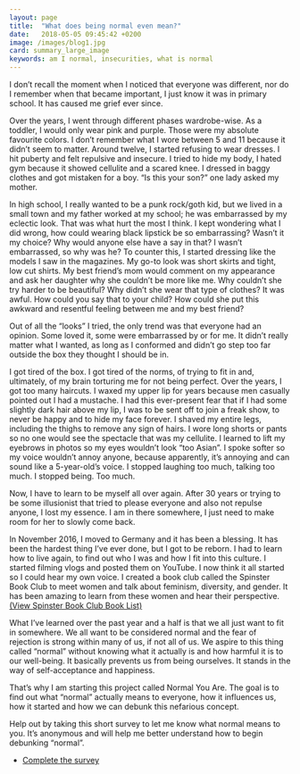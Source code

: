 ```yaml
---
layout: page
title:  "What does being normal even mean?"
date:   2018-05-05 09:45:42 +0200
image: /images/blog1.jpg
card: summary_large_image
keywords: am I normal, insecurities, what is normal
---
```

I don’t recall the moment when I noticed that everyone was different, nor do I remember when that became important, I just know it was in primary school. It has caused me grief ever since.

Over the years, I went through different phases wardrobe-wise. As a toddler, I would only wear pink and purple. Those were my absolute favourite colors. I don’t remember what I wore between 5 and 11 because it didn’t seem to matter. Around twelve, I started refusing to wear dresses. I hit puberty and felt repulsive and insecure. I tried to hide my body, I hated gym because it showed cellulite and a scared knee. I dressed in baggy clothes and got mistaken for a boy. “Is this your son?” one lady asked my mother. 

In high school, I really wanted to be a punk rock/goth kid, but we lived in a small town and my father worked at my school; he was embarrassed by my eclectic look. That was what hurt the most I think. I kept wondering what I did wrong, how could wearing black lipstick be so embarrassing? Wasn’t it my choice? Why would anyone else have a say in that? I wasn’t embarrassed, so why was he? To counter this, I started dressing like the models I saw in the magazines. My go-to look was short skirts and tight, low cut shirts. My best friend’s mom would comment on my appearance and ask her daughter why she couldn’t be more like me. Why couldn’t she try harder to be beautiful? Why didn’t she wear that type of clothes? It was awful. How could you say that to your child? How could she put this awkward and resentful feeling between me and my best friend?

Out of all the “looks” I tried, the only trend was that everyone had an opinion. Some loved it, some were embarrassed by or for me. It didn’t really matter what I wanted, as long as I conformed and didn’t go step too far outside the box they thought I should be in.

I got tired of the box. I got tired of the norms, of trying to fit in and, ultimately, of my brain torturing me for not being perfect. Over the years, I got too many haircuts. I waxed my upper lip for years because men casually pointed out I had a mustache. I had this ever-present fear that if I had some slightly dark hair above my lip, I was to be sent off to join a freak show, to never be happy and to hide my face forever. I shaved my entire legs, including the thighs to remove any sign of hairs. I wore long shorts or pants so no one would see the spectacle that was my cellulite. I learned to lift my eyebrows in photos so my eyes wouldn’t look “too Asian”. I spoke softer so my voice wouldn’t annoy anyone, because apparently, it’s annoying and can sound like a 5-year-old’s voice. I stopped laughing too much, talking too much. I stopped being. Too much.

Now, I have to learn to be myself all over again. After 30 years or trying to be some illusionist that tried to please everyone and also not repulse anyone, I lost my essence. I am in there somewhere, I just need to make room for her to slowly come back.

In November 2016, I moved to Germany and it has been a blessing. It has been the hardest thing I’ve ever done, but I got to be reborn. I had to learn how to live again, to find out who I was and how I fit into this culture. I started filming vlogs and posted them on YouTube. I now think it all started so I could hear my own voice. I created a book club called the Spinster Book Club to meet women and talk about feminism, diversity, and gender. It has been amazing to learn from these women and hear their perspective. [(View Spinster Book Club Book List)](https://docs.google.com/document/d/1WMT2nFu5sxRebhyAZV-yY6BniYHQyHM0cMw8F6l8mzM/edit)

What I’ve learned over the past year and a half is that we all just want to fit in somewhere. We all want to be considered normal and the fear of rejection is strong within many of us, if not all of us. We aspire to this thing called “normal” without knowing what it actually is and how harmful it is to our well-being. It basically prevents us from being ourselves. It stands in the way of self-acceptance and happiness.

That’s why I am starting this project called Normal You Are. The goal is to find out what “normal” actually means to everyone, how it influences us, how it started and how we can debunk this nefarious concept.

Help out by taking this short survey to let me know what normal means to you. It’s anonymous and will help me better understand how to begin debunking “normal”.

<div class="row">
	<div class="6u 12u$(medium)">
		<ul class="actions">
			<li><a target="_blank" href="https://normal.typeform.com/to/T6aVnC" class="button">Complete the survey</a></li>
		</ul>
</div>
